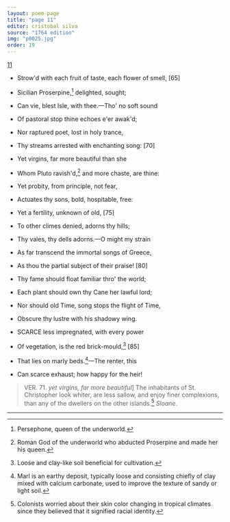 ```yaml
---
layout: poem-page
title: "page 11"
editor: cristobal silva
source: "1764 edition"
img: "p0025.jpg"
order: 19
---
```



[11]({{site.baseurl}}/images/{{page.img}})

- Strow'd with each fruit of taste, each flower of smell, [65]
- Sicilian Proserpine,[^f11n1] delighted, sought; 
- Can vie, blest Isle, with thee.—Tho' no soft sound
- Of pastoral stop thine echoes e'er awak'd;
- Nor raptured poet, lost in holy trance,
- Thy streams arrested with enchanting song: [70]
- Yet virgins, far more beautiful than she
- Whom Pluto ravish'd,[^f11n2] and more chaste, are thine:
- Yet probity, from principle, not fear,
- Actuates thy sons, bold, hospitable, free:
- Yet a fertility, unknown of old, [75]
- To other climes denied, adorns thy hills;
- Thy vales, thy dells adorns.—O might my strain
- As far transcend the immortal songs of Greece,
- As thou the partial subject of their praise! [80]
- Thy fame should float familiar thro' the world;
- Each plant should own thy Cane her lawful lord;
- Nor should old Time, song stops the flight of Time,
- Obscure thy lustre with his shadowy wing.

- SCARCE less impregnated, with every power
- Of vegetation, is the red brick-mould,[^f11n3] [85]
- That lies on marly beds.[^f11n4]—The renter, this
- Can scarce exhaust; how happy for the heir!

>VER. 71. *yet virgins, far more beautiful*\] The inhabitants of St. Christopher look whiter, are less sallow, and enjoy finer complexions, than any of the dwellers on the other islands.[^f11n5] *Sloane*.

[^f11n1]: Persephone, queen of the underworld.

[^f11n2]: Roman God of the underworld who abducted Proserpine and made her his queen. 

[^f11n3]: Loose and clay-like soil beneficial for cultivation.

[^f11n4]: Marl is an earthy deposit, typically loose and consisting chiefly of clay mixed with calcium carbonate, used to improve the texture of sandy or light soil.

[^f11n5]: Colonists worried about their skin color changing in tropical climates since they believed that it signified racial identity.  

---
